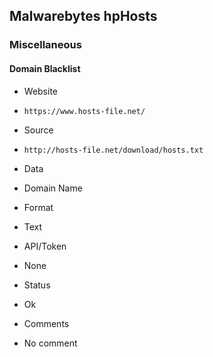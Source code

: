 ## Malwarebytes hpHosts

### Miscellaneous

#### Domain Blacklist
>
* Website
 - `https://www.hosts-file.net/`
* Source
 - `http://hosts-file.net/download/hosts.txt`
* Data
 - Domain Name
* Format
 - Text
* API/Token
 - None
* Status
 - Ok
* Comments
 - No comment
